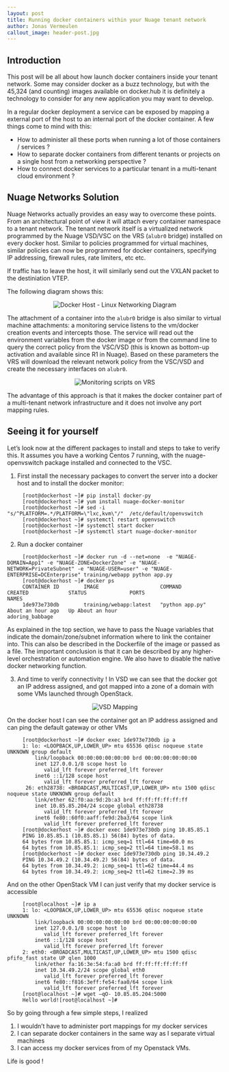 ```yaml
---
layout: post
title: Running docker containers within your Nuage tenant network
author: Jonas Vermeulen
callout_image: header-post.jpg
---
```


## Introduction
This post will be all about how launch docker containers inside your tenant network. Some may consider docker as a buzz technology, but with the 45,324 (and counting) images available on docker.hub it is definitely a technology to consider for any new application you may want to develop. 

In a regular docker deployment a service can be exposed by mapping a external port of the host to an internal port of the docker container. A few things come to mind with this:
* How to administer all these ports when running a lot of those containers / services ?
* How to separate docker containers from different tenants or projects on a single host from a networking perspective ? 
* How to connect docker services to a particular tenant in a multi-tenant cloud environment ?


## Nuage Networks Solution
Nuage Networks actually provides an easy way to overcome these points. From an architectural point of view it will attach every container namespace to a tenant network. The tenant network itself is a virtualized network programmed by the Nuage VSD/VSC on the VRS (`alubr0` bridge) installed on every docker host. Similar to policies programmed for virtual machines, similar policies can now be programmed for docker containers, specifying IP addressing, firewall rules, rate limiters, etc etc. 

If traffic has to leave the host, it will similarly send out the VXLAN packet to the destiniation VTEP.

The following diagram shows this:

<figure><center><img width"40%" src="{{site_url}}/img/posts/nuage-docker-pic1.png" alt="Docker Host - Linux Networking Diagram"></center></figure>

The attachment of a container into the `alubr0` bridge is also similar to virtual machine attachments: a monitoring service listens to the vm/docker creation events and intercepts those. The service will read out  the environment variables from the docker image or from the command line to query the correct policy from the VSC/VSD (this is known as bottom-up activation and available since R1 in Nuage). Based on these parameters the VRS will download the relevant network policy from the VSC/VSD and create the necessary interfaces on `alubr0`. 
 
<figure><center><img width"30%" src="{{site_url}}/img/posts/nuage-docker-pic2.png" alt="Monitoring scripts on VRS"></center></figure>

The advantage of this approach is that it makes the docker container part of a multi-tenant network infrastructure and it does not involve any port mapping rules.

## Seeing it for yourself

Let’s look now at the different packages to install and steps to take to verify this.
It assumes you have a working Centos 7 running, with the nuage-openvswitch package installed and connected to the VSC.

1. First install the necessary packages to convert the server into a docker host and to install the docker monitor: 
```
     [root@dockerhost ~]# pip install docker-py
     [root@dockerhost ~]# yum install nuage-docker-monitor
     [root@dockerhost ~]# sed -i "s/^PLATFORM=.*/PLATFORM=\"lxc,kvm\"/"  /etc/default/openvswitch
     [root@dockerhost ~]# systemctl restart openvswitch
     [root@dockerhost ~]# systemctl start docker
     [root@dockerhost ~]# systemctl start nuage-docker-monitor
```

2. Run a docker container
```
     [root@dockerhost ~]# docker run -d --net=none  -e "NUAGE-DOMAIN=App1" -e "NUAGE-ZONE=DockerZone" -e "NUAGE-NETWORK=PrivateSubnet" -e "NUAGE-USER=user" -e "NUAGE-ENTERPRISE=DCEnterprise" training/webapp python app.py
     [root@dockerhost ~]# docker ps
     CONTAINER ID        IMAGE                    COMMAND             CREATED             STATUS              PORTS                     NAMES
     1de973e730db        training/webapp:latest   "python app.py"     About an hour ago   Up About an hour                              adoring_babbage
```
As explained in the top section, we have to pass the Nuage variables that indicate the domain/zone/subnet information where to link the container into. This can also be described in  the Dockerfile of the image or passed as a file. The important conclusion is that it can be described by any higher-level orchestration or automation engine.
We also have to disable the native docker networking function. 

3. And time to verify connectivity !
In VSD we can see that the docker got an IP address assigned, and got mapped into a zone of a domain with some VMs launched through OpenStack.

<figure><center><img width"80%" src="{{site_url}}/img/posts/nuage-docker-pic3.png" alt="VSD Mapping"></center></figure>
 
On the docker host I can see the container got an IP address assigned and can ping the default gateway or other VMs
```
     [root@dockerhost ~]# docker exec 1de973e730db ip a
     1: lo: <LOOPBACK,UP,LOWER_UP> mtu 65536 qdisc noqueue state UNKNOWN group default
         link/loopback 00:00:00:00:00:00 brd 00:00:00:00:00:00
         inet 127.0.0.1/8 scope host lo
            valid_lft forever preferred_lft forever
         inet6 ::1/128 scope host
            valid_lft forever preferred_lft forever
      26: eth28738: <BROADCAST,MULTICAST,UP,LOWER_UP> mtu 1500 qdisc noqueue state UNKNOWN group default
         link/ether 62:f0:aa:9d:2b:a3 brd ff:ff:ff:ff:ff:ff
         inet 10.85.85.204/24 scope global eth28738
            valid_lft forever preferred_lft forever
         inet6 fe80::60f0:aaff:fe9d:2ba3/64 scope link
            valid_lft forever preferred_lft forever
     [root@dockerhost ~]# docker exec 1de973e730db ping 10.85.85.1
     PING 10.85.85.1 (10.85.85.1) 56(84) bytes of data.
     64 bytes from 10.85.85.1: icmp_seq=1 ttl=64 time=60.0 ms
     64 bytes from 10.85.85.1: icmp_seq=2 ttl=64 time=58.1 ms
     [root@dockerhost ~]# docker exec 1de973e730db ping 10.34.49.2
     PING 10.34.49.2 (10.34.49.2) 56(84) bytes of data.
     64 bytes from 10.34.49.2: icmp_seq=1 ttl=62 time=44.4 ms
     64 bytes from 10.34.49.2: icmp_seq=2 ttl=62 time=2.39 ms
```
And on the other OpenStack  VM I can just verify that my docker service is accessible
```
     [root@localhost ~]# ip a
     1: lo: <LOOPBACK,UP,LOWER_UP> mtu 65536 qdisc noqueue state UNKNOWN
         link/loopback 00:00:00:00:00:00 brd 00:00:00:00:00:00
         inet 127.0.0.1/8 scope host lo
            valid_lft forever preferred_lft forever
         inet6 ::1/128 scope host
            valid_lft forever preferred_lft forever
     2: eth0: <BROADCAST,MULTICAST,UP,LOWER_UP> mtu 1500 qdisc pfifo_fast state UP qlen 1000
         link/ether fa:16:3e:54:fa:a0 brd ff:ff:ff:ff:ff:ff
         inet 10.34.49.2/24 scope global eth0
            valid_lft forever preferred_lft forever
         inet6 fe80::f816:3eff:fe54:faa0/64 scope link
            valid_lft forever preferred_lft forever
     [root@localhost ~]# wget –qO- 10.85.85.204:5000
     Hello world![root@localhost ~]#
```

So by going through a few simple steps, I realized 
1. I wouldn’t have to administer port mappings for my docker services
2. I can separate docker containers in the same way as I separate virtual machines
3. I can access my docker services from of my Openstack VMs. 

Life is good !
